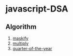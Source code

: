 # javascript-DSA

## Algorithm

1. [maskify](https://www.codewars.com/kata/5412509bd436bd33920011bc/train/javascript)
2. [multiply](https://www.codewars.com/kata/50654ddff44f800200000004/train/javascript)
3. [quarter-of-the-year](https://www.codewars.com/kata/5ce9c1000bab0b001134f5af/train/javascript)